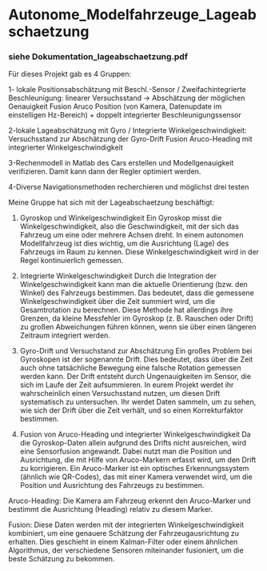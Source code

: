 # Autonome_Modelfahrzeuge_Lageabschaetzung
### siehe Dokumentation_lageabschaetzung.pdf

Für dieses Projekt gab es 4 Gruppen:

1- lokale Positionsabschätzung mit Beschl.-Sensor / Zweifachintegrierte Beschleunigung:
linearer Versuchsstand → Abschätzung der möglichen Genauigkeit
Fusion Aruco Position (von Kamera, Datenupdate im einstelligen Hz-Bereich) + doppelt integrierter Beschleunigungssensor

2-lokale Lageabschätzung mit Gyro / Integrierte Winkelgeschwindigkeit:
Versuchsstand zur Abschätzung der Gyro-Drift
Fusion Aruco-Heading mit integrierter Winkelgeschwindigkeit

3-Rechenmodell in Matlab des Cars erstellen und Modellgenauigkeit verifizieren. Damit kann dann der Regler optimiert werden.

4-Diverse Navigationsmethoden recherchieren und möglichst drei testen

Meine Gruppe hat sich mit der Lageabschaetzung beschäftigt:

1. Gyroskop und Winkelgeschwindigkeit
Ein Gyroskop misst die Winkelgeschwindigkeit, also die Geschwindigkeit, mit der sich das Fahrzeug um eine oder mehrere Achsen dreht. In einem autonomen Modellfahrzeug ist dies wichtig, um die Ausrichtung (Lage) des Fahrzeugs im Raum zu kennen. Diese Winkelgeschwindigkeit wird in der Regel kontinuierlich gemessen.

2. Integrierte Winkelgeschwindigkeit
Durch die Integration der Winkelgeschwindigkeit kann man die aktuelle Orientierung (bzw. den Winkel) des Fahrzeugs bestimmen. Das bedeutet, dass die gemessene Winkelgeschwindigkeit über die Zeit summiert wird, um die Gesamtrotation zu berechnen. Diese Methode hat allerdings ihre Grenzen, da kleine Messfehler im Gyroskop (z. B. Rauschen oder Drift) zu großen Abweichungen führen können, wenn sie über einen längeren Zeitraum integriert werden.

3. Gyro-Drift und Versuchstand zur Abschätzung
Ein großes Problem bei Gyroskopen ist der sogenannte Drift. Dies bedeutet, dass über die Zeit auch ohne tatsächliche Bewegung eine falsche Rotation gemessen werden kann. Der Drift entsteht durch Ungenauigkeiten im Sensor, die sich im Laufe der Zeit aufsummieren. In eurem Projekt werdet ihr wahrscheinlich einen Versuchsstand nutzen, um diesen Drift systematisch zu untersuchen. Ihr werdet Daten sammeln, um zu sehen, wie sich der Drift über die Zeit verhält, und so einen Korrekturfaktor bestimmen.

4. Fusion von Aruco-Heading und integrierter Winkelgeschwindigkeit
Da die Gyroskop-Daten allein aufgrund des Drifts nicht ausreichen, wird eine Sensorfusion angewandt. Dabei nutzt man die Position und Ausrichtung, die mit Hilfe von Aruco-Markern erfasst wird, um den Drift zu korrigieren. Ein Aruco-Marker ist ein optisches Erkennungssystem (ähnlich wie QR-Codes), das mit einer Kamera verwendet wird, um die Position und Ausrichtung des Fahrzeugs zu bestimmen.

Aruco-Heading: Die Kamera am Fahrzeug erkennt den Aruco-Marker und bestimmt die Ausrichtung (Heading) relativ zu diesem Marker.

Fusion: Diese Daten werden mit der integrierten Winkelgeschwindigkeit kombiniert, um eine genauere Schätzung der Fahrzeugausrichtung zu erhalten. Dies geschieht in einem Kalman-Filter oder einem ähnlichen Algorithmus, der verschiedene Sensoren miteinander fusioniert, um die beste Schätzung zu bekommen.


